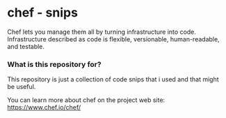 # chef - snips

 Chef lets you manage them all by turning infrastructure into code. Infrastructure described as code is flexible, versionable, human-readable, and testable.


### What is this repository for? ###

This repository is just a collection of code snips that i used and that might be useful.

You can learn more about chef on the  project web site:
https://www.chef.io/chef/
